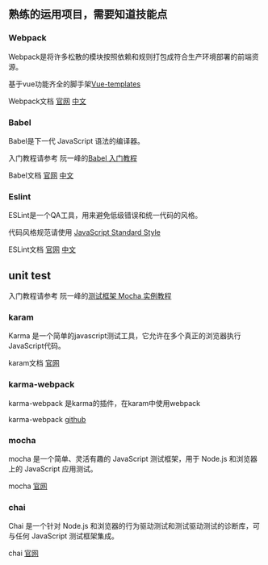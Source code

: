 ## 熟练的运用项目，需要知道技能点

### Webpack

Webpack是将许多松散的模块按照依赖和规则打包成符合生产环境部署的前端资源。

基于vue功能齐全的脚手架[Vue-templates](https://github.com/vuejs-templates/webpack)

Webpack文档 [官网](https://webpack.js.org/) [中文](http://webpackdoc.com/)

### Babel

Babel是下一代 JavaScript 语法的编译器。

入门教程请参考 阮一峰的[Babel 入门教程](http://www.ruanyifeng.com/blog/2016/01/babel.html)

Babel文档 [官网](http://babeljs.io/) [中文](http://babeljs.cn/)

### Eslint

ESLint是一个QA工具，用来避免低级错误和统一代码的风格。

代码风格规范请使用 [JavaScript Standard Style](https://github.com/feross/standard)

ESLint文档 [官网](http://eslint.org/) [中文](https://github.com/Jocs/ESLint_docs)

## unit test

入门教程请参考 阮一峰的[测试框架 Mocha 实例教程](http://www.ruanyifeng.com/blog/2015/12/a-mocha-tutorial-of-examples.html)

### karam

Karma 是一个简单的javascript测试工具，它允许在多个真正的浏览器执行JavaScript代码。

karam文档 [官网](http://karma-runner.github.io/1.0/index.html)

### karma-webpack

karma-webpack 是karma的插件，在karam中使用webpack

karma-webpack [github](https://github.com/webpack/karma-webpack)

### mocha

mocha 是一个简单、灵活有趣的 JavaScript 测试框架，用于 Node.js 和浏览器上的 JavaScript 应用测试。

mocha [官网](https://mochajs.org/)

### chai

Chai 是一个针对 Node.js 和浏览器的行为驱动测试和测试驱动测试的诊断库，可与任何 JavaScript 测试框架集成。

chai [官网](http://chaijs.com/)
